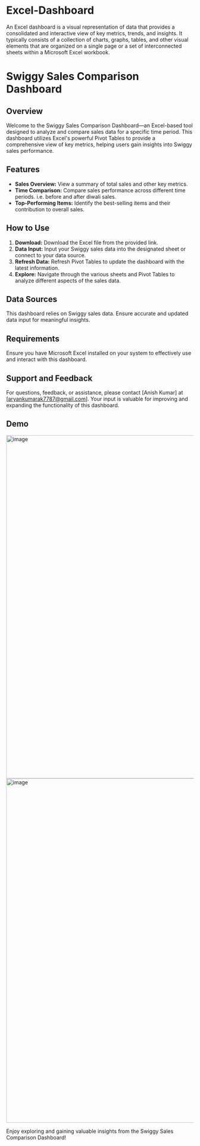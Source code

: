 # Excel-Dashboard
An Excel dashboard is a visual representation of data that provides a consolidated and interactive view of key metrics, trends, and insights. It typically consists of a collection of charts, graphs, tables, and other visual elements that are organized on a single page or a set of interconnected sheets within a Microsoft Excel workbook. 
# Swiggy Sales Comparison Dashboard

## Overview
Welcome to the Swiggy Sales Comparison Dashboard—an Excel-based tool designed to analyze and compare sales data for a specific time period. This dashboard utilizes Excel's powerful Pivot Tables to provide a comprehensive view of key metrics, helping users gain insights into Swiggy sales performance.

## Features
- **Sales Overview:** View a summary of total sales and other key metrics.
- **Time Comparison:** Compare sales performance across different time periods. i.e. before and after diwali sales.
- **Top-Performing Items:** Identify the best-selling items and their contribution to overall sales.

## How to Use
1. **Download:** Download the Excel file from the provided link.
2. **Data Input:** Input your Swiggy sales data into the designated sheet or connect to your data source.
3. **Refresh Data:** Refresh Pivot Tables to update the dashboard with the latest information.
4. **Explore:** Navigate through the various sheets and Pivot Tables to analyze different aspects of the sales data.

## Data Sources
This dashboard relies on Swiggy sales data. Ensure accurate and updated data input for meaningful insights.

## Requirements
Ensure you have Microsoft Excel installed on your system to effectively use and interact with this dashboard.

## Support and Feedback
For questions, feedback, or assistance, please contact [Anish Kumar] at [aryankumarak7787@gmail.com]. Your input is valuable for improving and expanding the functionality of this dashboard.

## Demo
<img width="920" alt="image" src="https://github.com/Anish-77/Excel-Dashboard/assets/156690996/f7fd7c0c-9ea1-4749-9d9e-fe3673a84426">

<img width="923" alt="image" src="https://github.com/Anish-77/Excel-Dashboard/assets/156690996/8be78c49-fd75-403d-a7ee-c82c932ebb9b">

Enjoy exploring and gaining valuable insights from the Swiggy Sales Comparison Dashboard!
